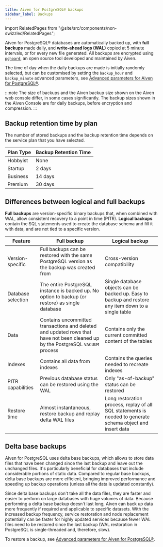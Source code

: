 ```yaml
---
title: Aiven for PostgreSQL® backups
sidebar_label: Backups
---
```


import RelatedPages from "@site/src/components/non-swizzled/RelatedPages";

Aiven for PostgreSQL® databases are automatically backed up, with **full backups** made daily, and **write-ahead logs (WAL)** copied at 5 minute intervals, or for every new file generated.
All backups are encrypted using
[`pghoard`](https://github.com/aiven/pghoard), an open source tool developed and
maintained by Aiven.

The time of day when the daily backups are made is initially randomly
selected, but can be customised by setting the `backup_hour` and
`backup_minute` advanced parameters, see
[Advanced parameters for Aiven for PostgreSQL®](/docs/products/postgresql/reference/advanced-params).

:::note
The size of backups and the Aiven backup size shown on the Aiven web
console differ, in some cases significantly. The backup sizes shown in
the Aiven Console are for daily backups, before encryption and
compression.
:::

## Backup retention time by plan

The number of stored backups and the backup retention time depends on
the service plan that you have selected.

| Plan Type | Backup Retention Time |
| --------- | --------------------- |
| Hobbyist  | None                  |
| Startup   | 2 days                |
| Business  | 14 days               |
| Premium   | 30 days               |

## Differences between logical and full backups

**Full backups** are version-specific binary backups that, when combined
with WAL, allow consistent recovery to a point in time (PITR). **Logical
backups** contain the SQL statements used to create the database schema
and fill it with data, and are not tied to a specific version.

| Feature            | Full backup                                                                                                                     | Logical backup                                                                                             |
| ------------------ | ------------------------------------------------------------------------------------------------------------------------------- | ---------------------------------------------------------------------------------------------------------- |
| Version-specific   | Full backups can be restored with the same PostgreSQL version as the backup was created from                                    | Cross-version compatibility                                                                                |
| Database selection | The entire PostgreSQL instance is backed up. No option to backup (or restore) as single database                                | Single database objects can be backed up. Easy to backup and restore any item down to a single table       |
| Data               | Contains uncommitted transactions and deleted and updated rows that have not been cleaned up by the PostgreSQL `VACUUM` process | Contains only the current committed content of the tables                                                  |
| Indexes            | Contains all data from indexes                                                                                                  | Contains the queries needed to recreate indexes                                                            |
| PITR capabilities  | Previous database status can be restored using the WAL                                                                          | Only "as-of-backup" status can be restored                                                                 |
| Restore time       | Almost instantaneous, restore backup and replay delta WAL files                                                                 | Long restoration process, replay of all SQL statements is needed to generate schema object and insert data |

## Delta base backups

Aiven for PostgreSQL uses delta base backups, which allows to store data
files that have been changed since the last backup and leave out the
unchanged files. It's particularly beneficial for databases that
include considerable portions of static data. Compared to regular base
backups, delta base backups are more efficient, bringing improved
performance and speeding up backup operations (unless all the data is
updated constantly).

Since delta base backups don't take all the data files, they are faster
and easier to perform on large databases with huge volumes of data.
Because performing a delta base backup doesn't last long, Aiven can
back up data more frequently if required and applicable to specific
datasets. With the increased backup frequency, service restoration and
node replacement potentially can be faster for highly updated services
because fewer WAL files need to be restored since the last backup (WAL
restoration in PostgreSQL is single-threaded and, therefore, slow).

<RelatedPages/>

To restore a backup, see
[Advanced parameters for Aiven for PostgreSQL®](/docs/products/postgresql/reference/advanced-params).
